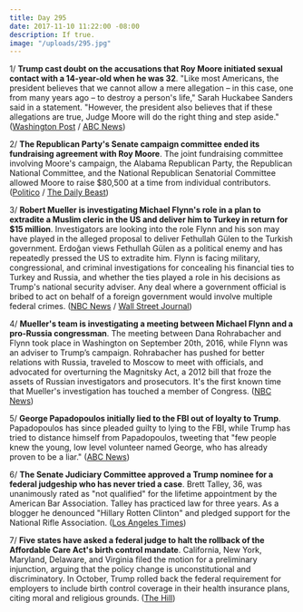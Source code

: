 ```yaml
---
title: Day 295
date: 2017-11-10 11:22:00 -08:00
description: If true.
image: "/uploads/295.jpg"
---
```


1/ **Trump cast doubt on the accusations that Roy Moore initiated sexual contact with a 14-year-old when he was 32**. "Like most Americans, the president believes that we cannot allow a mere allegation – in this case, one from many years ago – to destroy a person's life," Sarah Huckabee Sanders said in a statement. "However, the president also believes that if these allegations are true, Judge Moore will do the right thing and step aside." ([Washington Post](https://www.washingtonpost.com/news/the-fix/wp/2017/11/10/trump-casts-doubt-on-allegations-against-roy-moore-leaving-republicans-an-impossible-choice/) / [ABC News](http://abcnews.go.com/International/white-house-trump-believes-roy-moore-step-allegations/story?id=51056217))

2/ **The Republican Party's Senate campaign committee ended its fundraising agreement with Roy Moore**. The joint fundraising committee involving Moore's campaign, the Alabama Republican Party, the Republican National Committee, and the National Republican Senatorial Committee allowed Moore to raise $80,500 at a time from individual contributors. ([Politico](https://www.politico.com/story/2017/11/10/nrsc-drops-out-of-fundraising-agreement-with-moore-244783) / [The Daily Beast](https://www.thedailybeast.com/senate-gop-campaign-arm-severs-financial-ties-to-roy-moore))

3/ **Robert Mueller is investigating Michael Flynn's role in a plan to extradite a Muslim cleric in the US and deliver him to Turkey in return for $15 million**. Investigators are looking into the role Flynn and his son may have played in the alleged proposal to deliver Fethullah Gülen to the Turkish government. Erdoğan views Fethullah Gülen as a political enemy and has repeatedly pressed the US to extradite him. Flynn is facing military, congressional, and criminal investigations for concealing his financial ties to Turkey and Russia, and whether the ties played a role in his decisions as Trump's national security adviser. Any deal where a government official is bribed to act on behalf of a foreign government would involve multiple federal crimes. ([NBC News](https://www.nbcnews.com/news/us-news/mueller-probing-possible-deal-between-turks-flynn-during-presidential-transition-n819616) / [Wall Street Journal](https://www.wsj.com/articles/mueller-probes-flynns-role-in-alleged-plan-to-deliver-cleric-to-turkey-1510309982))

4/ **Mueller's team is investigating a meeting between Michael Flynn and a pro-Russia congressman**. The meeting between Dana Rohrabacher and Flynn took place in Washington on September 20th, 2016, while Flynn was an adviser to Trump’s campaign. Rohrabacher has pushed for better relations with Russia, traveled to Moscow to meet with officials, and advocated for overturning the Magnitsky Act, a 2012 bill that froze the assets of Russian investigators and prosecutors. It's the first known time that Mueller's investigation has touched a member of Congress. ([NBC News](https://www.nbcnews.com/news/us-news/mueller-probing-pre-election-flynn-meeting-pro-russia-congressman-n819676))

5/ **George Papadopoulos initially lied to the FBI out of loyalty to Trump**. Papadopoulos has since pleaded guilty to lying to the FBI, while Trump has tried to distance himself from Papadopoulos, tweeting that "few people knew the young, low level volunteer named George, who has already proven to be a liar." ([ABC News](http://abcnews.go.com/Politics/trump-adviser-claims-lied-fbi-loyalty-trump-source/story?id=51059088))

6/ **The Senate Judiciary Committee approved a Trump nominee for a federal judgeship who has never tried a case**. Brett Talley, 36, was unanimously rated as "not qualified" for the lifetime appointment by the American Bar Association. Talley has practiced law for three years. As a blogger he denounced "Hillary Rotten Clinton" and pledged support for the National Rifle Association. ([Los Angeles Times](http://www.latimes.com/politics/la-na-pol-trump-judge-20171110-story.html))

7/ **Five states have asked a federal judge to halt the rollback of the Affordable Care Act's birth control mandate**. California, New York, Maryland, Delaware, and Virginia filed the motion for a preliminary injunction, arguing that the policy change is unconstitutional and discriminatory. In October, Trump rolled back the federal requirement for employers to include birth control coverage in their health insurance plans, citing moral and religious grounds. ([The Hill](http://thehill.com/business-a-lobbying/359796-five-states-ask-federal-judge-to-halt-trumps-rollback-of-birth-control))
